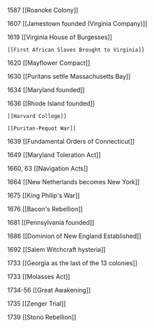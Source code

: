 1587 [[Roanoke Colony]]

1607 [[Jamestown founded (Virginia Company)]]

1619 [[Virginia House of Burgesses]]

	[[First African Slaves Brought to Virginia]]

1620 [[Mayflower Compact]]

1630 [[Puritans settle Massachusetts Bay]]

1634 [[Maryland founded]]

1636 [[Rhode Island founded]]

	[[Harvard College]]

	[[Puritan-Pequot War]]

1639 [[Fundamental Orders of Connecticut]]

1649 [[Maryland Toleration Act]]

1660, 63 [[Navigation Acts]]

1664 [[New Netherlands becomes New York]]

1675 [[King Philip's War]]

1676 [[Bacon's Rebellion]]

1681 [[Pennsylvania founded]]

1686 [[Dominion of New England Established]]

1692 [[Salem Witchcraft hysteria]]

1733 [[Georgia as the last of the 13 colonies]]

1733 [[Molasses Act]]

1734-56 [[Great Awakening]]

1735 [[Zenger Trial]]

1739 [[Stono Rebellion]]
